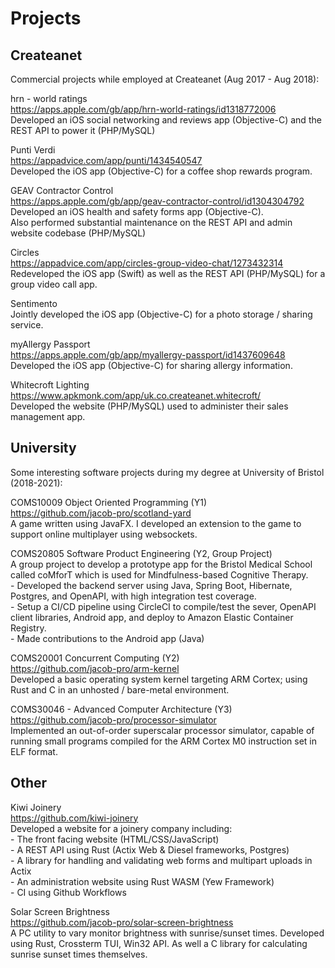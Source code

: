 # Projects

## Createanet

Commercial projects while employed at Createanet (Aug 2017 - Aug 2018):

hrn - world ratings \
<https://apps.apple.com/gb/app/hrn-world-ratings/id1318772006> \
Developed an iOS social networking and reviews app (Objective-C) and the REST API to power it (PHP/MySQL)

Punti Verdi \
<https://appadvice.com/app/punti/1434540547> \
Developed the iOS app (Objective-C) for a coffee shop rewards program.

GEAV Contractor Control \
<https://apps.apple.com/gb/app/geav-contractor-control/id1304304792> \
Developed an iOS health and safety forms app (Objective-C). \
Also performed substantial maintenance on the REST API and admin website codebase (PHP/MySQL)

Circles \
<https://appadvice.com/app/circles-group-video-chat/1273432314> \
Redeveloped the iOS app (Swift) as well as the REST API (PHP/MySQL) for a group video call app.

Sentimento \
Jointly developed the iOS app (Objective-C) for a photo storage / sharing service.

myAllergy Passport \
<https://apps.apple.com/gb/app/myallergy-passport/id1437609648> \
Developed the iOS app (Objective-C) for sharing allergy information.

Whitecroft Lighting \
<https://www.apkmonk.com/app/uk.co.createanet.whitecroft/> \
Developed the website (PHP/MySQL) used to administer their sales management app.

## University

Some interesting software projects during my degree at University of Bristol (2018-2021):

COMS10009 Object Oriented Programming (Y1) \
<https://github.com/jacob-pro/scotland-yard> \
A game written using JavaFX. I developed an extension to the game to support online multiplayer using websockets.

COMS20805 Software Product Engineering (Y2, Group Project) \
A group project to develop a prototype app for the Bristol Medical School called coMforT which is used for Mindfulness-based Cognitive Therapy. \
\- Developed the backend server using Java, Spring Boot, Hibernate, Postgres, and OpenAPI, with high integration test coverage. \
\- Setup a CI/CD pipeline using CircleCI to compile/test the sever, OpenAPI client libraries,  Android app, and deploy to Amazon Elastic Container Registry. \
\- Made contributions to the Android app (Java)

COMS20001 Concurrent Computing (Y2) \
<https://github.com/jacob-pro/arm-kernel> \
Developed a basic operating system kernel targeting ARM Cortex;
using Rust and C in an unhosted / bare-metal environment.

COMS30046 - Advanced Computer Architecture (Y3) \
<https://github.com/jacob-pro/processor-simulator> \
Implemented an out-of-order superscalar processor simulator, capable of running small programs compiled
for the ARM Cortex M0 instruction set in ELF format.

## Other

Kiwi Joinery \
<https://github.com/kiwi-joinery> \
Developed a website for a joinery company including: \
\- The front facing website (HTML/CSS/JavaScript) \
\- A REST API using Rust (Actix Web & Diesel frameworks, Postgres) \
\- A library for handling and validating web forms and multipart uploads in Actix \
\- An administration website using Rust WASM (Yew Framework) \
\- CI using Github Workflows

Solar Screen Brightness \
<https://github.com/jacob-pro/solar-screen-brightness> \
A PC utility to vary monitor brightness with sunrise/sunset times.
Developed using Rust, Crossterm TUI, Win32 API.
As well a C library for calculating sunrise sunset times themselves.
